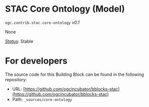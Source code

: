 
# STAC Core Ontology (Model)

`ogc.contrib.stac.core-ontology` *v0.1*

None

[*Status*](http://www.opengis.net/def/status): Stable


# For developers

The source code for this Building Block can be found in the following repository:

* URL: [https://github.com/ogcincubator/bblocks-stac](https://github.com/ogcincubator/bblocks-stac)
* Path: `_sources/core-ontology`


